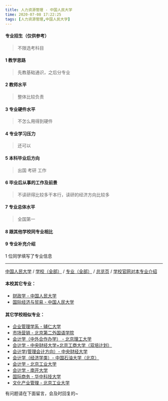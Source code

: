 ```yaml
---
title: 人力资源管理 - 中国人民大学
time: 2020-07-08 17:22:25
tags: [人力资源管理,中国人民大学]
---
```

#### 专业招生（仅供参考）  
> 不限选考科目 

#### 1 教学思路
> 先教基础通识，之后分专业


#### 2 教师水平
> 整体比较负责


#### 3 专业硬件水平
> 不怎么用得到硬件


#### 4 专业学习压力
> 还可以


#### 5 本科毕业后方向
> 出国 考研 工作


#### 6 毕业后从事的工作及前景
> 不读研得比较多干本行，读研的经济方向比较多


#### 7 专业总体水平
> 全国第一


#### 8 跟其他学校同专业相比
> 


#### 9 专业补充介绍
> 

1 位同学填写了专业信息
***
[中国人民大学](https://www.jianshu.com/p/64ca2a715b4f) / [学校（全部）](http://www.jianshu.com/p/3efa6bcca419) / [专业（全部）](http://www.jianshu.com/p/2d4c6d3552c2) / [总览页](http://www.jianshu.com/p/445daeb4fa00) / [学校官网对本专业介绍]()
#### 本校其它专业：
- [财政学 - 中国人民大学](http://www.jianshu.com/p/907902d05d20)
- [国际经济与贸易 - 中国人民大学](http://www.jianshu.com/p/8b305bffe600)
#### 其它学校相似专业：
- [企业管理学系 - 辅仁大学](http://www.jianshu.com/p/482d9a4ad3ed)
- [市场营销 - 北京第二外国语学院](http://www.jianshu.com/p/cf0b0e5e8405)
- [会计学（中外合作办学） - 北京理工大学](https://www.jianshu.com/p/f205ea963671)
- [会计学 - 中央财经大学+北京工商大学（双培计划）](http://www.jianshu.com/p/efa86b1a5d45)
- [会计学(管理会计方向）- 中央财经大学](http://www.jianshu.com/p/236095812248)
- [会计学（经济学类）- 中国石油大学（北京）](http://www.jianshu.com/p/0f3705d4ade4)
- [会计学 - 北京工业大学](http://www.jianshu.com/p/010c80d0566b)
- [会计学 - 南开大学](http://www.jianshu.com/p/9580eaa61496)
- [国际商务 - 华中科技大学](http://www.jianshu.com/p/9d00ee9d91e8)
- [文化产业管理 - 北京工业大学](http://www.jianshu.com/p/45a980a6b8c6)


有问题请在下面留言，会及时回复的~
